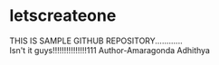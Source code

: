 # letscreateone
THIS IS SAMPLE GITHUB REPOSITORY............
<br>
Isn't it guys!!!!!!!!!!!!!!!111
Author-Amaragonda Adhithya

